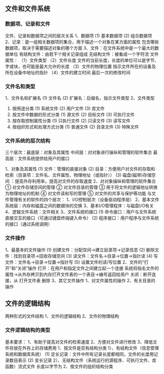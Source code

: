 ## 文件和文件系统

### 数据项、记录和文件
   
   
  文件、记录和数据项之间的层次关系
  1、数据项
  (1) 基本数据项
  (2) 组合数据项
  2、记录：是一组相关数据项的集合，用于描述一个对象在某方面的属性
  包含哪些数据项，取决于需要描述对象的哪个方面
  3、文件：在文件系统中是一个最大的数据单位
   有结构文件：由若干个相关记录组成
   无结构文件：被看成一个字符流
   文件属性：
  （1）文件类型
  （2）文件长度
  文件的当前长度，长度的单位可以是字节、字或块，也可能是最大允许的长度
  （3）文件的物理位置
  指示文件所在的设备及所在设备中地址的指针
  （4）文件的建立时间
  最后一次的修改时间

### 文件名和类型
  1、文件名和扩展名
  (1) 文件名
  (2) 扩展名：后缀名，指示文件类型
  2、文件类型
  1) 按用途分类
   (1) 系统文件
   (2) 用户文件
   (3) 库文件
  2) 按文件中数据的形式分类
   (1) 源文件
   (2) 目标文件
   (3) 可执行文件
  3) 按存取控制属性分类
   (1) 只执行文件
   (2) 只读文件
   (3) 读写文件
  4) 按组织形式和处理方式分类
   (1) 普通文件
   (2) 目录文件
   (3) 特殊文件
   

### 文件系统的层次结构
三个层次：最底层：对象及其属性
  中间层：对对象进行操纵和管理的软件集合
  最高层：文件系统提供给用户的接口
  
   1、对象及其属性
  (1) 文件：管理的直接对象
  (2) 目录：方便用户对文件的存取和检索（目录项：文件名、文件属性、物理地址（或指针））
  (3) 磁盘(磁带)存储空间 ：提高外存利用率，提高对文件的存取速度 
   2、对对象操纵和管理的软件集合
  ① 对文件存储空间的管理
  ② 对文件目录的管理
  ③ 用于将文件的逻辑地址转换为物理地址的机制
  ④ 对文件读和写的管理
  ⑤ 对文件的共享与保护等功能
  与文件管理有关的软件的四个层次：
  1、I/O控制层次（设备驱动程序层）
  2、基本文件系统层：内存和磁盘之间的数据块的交换
  3、基本I/O管理程序：与磁盘I/O有关
  4、逻辑文件系统：文件相关
   3、文件系统的接口
  (1) 命令接口：用户与文件系统直接交互的接口（可通过键盘终端键入命令）
  (2) 程序接口：用户程序与文件系统的接口（通过系统调用）
  

### 文件操作
  1、最基本的文件操作
  (1) 创建文件：分配空间->建立目录项->记录信息
  (2) 删除文件：找到目录项->回收存储空间
  (3) 读文件：文件名->目录->位置->指针读
  (4) 写文件：文件名->目录->位置->指针写
  (5) 设置文件的读/写位置
  2、文件的“打开”和“关闭”操作
  打开：在用户和指定文件之间建立起一个连接
   系统将指名文件的属性->从外存拷贝到内存打开文件表的一个表目->编号返回给用户
  关闭：断开连接，从  打开文件表 删除
  3、其它文件操作
  1、对文件属性的操作
  2、有关目录的操作


## 文件的逻辑结构
  两种形式的文件结构
   1、文件的逻辑结构
   2、文件的物理结构


### 文件逻辑结构的类型
  基本要求：
   1、有助于提高对文件的检索速度
   2、方便对文件进行修改
   3、降低文件存放在外存上的存储费用
   1、按文件是否有结构分类
  1）、有结构文件（信息管理系统和数据库系统）
  (1) 定长记录：文件中所有记录长度都相同，文件的长度用记录数目表示
  (2) 变长记录
  2）、无结构文件（系统运行的源程序、可执行文件、库函数）流式文件
  长度以字节为
   2、按文件的组织结构分类




















